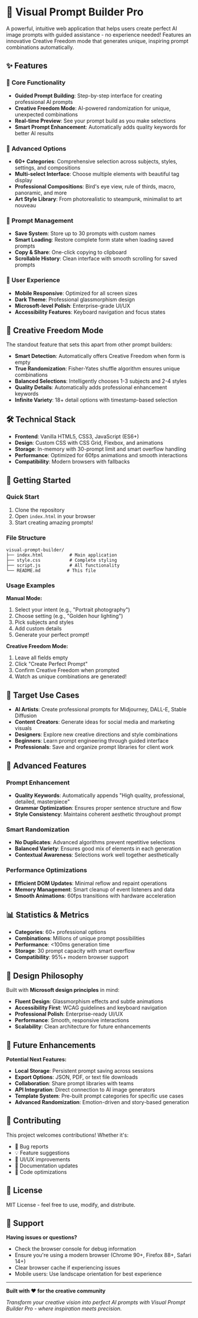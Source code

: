 # 🎨 Visual Prompt Builder Pro

A powerful, intuitive web application that helps users create perfect AI image prompts with guided assistance - no experience needed! Features an innovative Creative Freedom mode that generates unique, inspiring prompt combinations automatically.

## ✨ Features

### 🚀 **Core Functionality**
- **Guided Prompt Building**: Step-by-step interface for creating professional AI prompts
- **Creative Freedom Mode**: AI-powered randomization for unique, unexpected combinations
- **Real-time Preview**: See your prompt build as you make selections
- **Smart Prompt Enhancement**: Automatically adds quality keywords for better AI results

### 🎯 **Advanced Options**
- **60+ Categories**: Comprehensive selection across subjects, styles, settings, and compositions
- **Multi-select Interface**: Choose multiple elements with beautiful tag display
- **Professional Compositions**: Bird's eye view, rule of thirds, macro, panoramic, and more
- **Art Style Library**: From photorealistic to steampunk, minimalist to art nouveau

### 💾 **Prompt Management**
- **Save System**: Store up to 30 prompts with custom names
- **Smart Loading**: Restore complete form state when loading saved prompts
- **Copy & Share**: One-click copying to clipboard
- **Scrollable History**: Clean interface with smooth scrolling for saved prompts

### 📱 **User Experience**
- **Mobile Responsive**: Optimized for all screen sizes
- **Dark Theme**: Professional glassmorphism design
- **Microsoft-level Polish**: Enterprise-grade UI/UX
- **Accessibility Features**: Keyboard navigation and focus states

## 🎨 Creative Freedom Mode

The standout feature that sets this apart from other prompt builders:

- **Smart Detection**: Automatically offers Creative Freedom when form is empty
- **True Randomization**: Fisher-Yates shuffle algorithm ensures unique combinations
- **Balanced Selections**: Intelligently chooses 1-3 subjects and 2-4 styles
- **Quality Details**: Automatically adds professional enhancement keywords
- **Infinite Variety**: 18+ detail options with timestamp-based selection

## 🛠️ Technical Stack

- **Frontend**: Vanilla HTML5, CSS3, JavaScript (ES6+)
- **Design**: Custom CSS with CSS Grid, Flexbox, and animations
- **Storage**: In-memory with 30-prompt limit and smart overflow handling
- **Performance**: Optimized for 60fps animations and smooth interactions
- **Compatibility**: Modern browsers with fallbacks

## 🚀 Getting Started

### Quick Start
1. Clone the repository
2. Open `index.html` in your browser
3. Start creating amazing prompts!

### File Structure
```
visual-prompt-builder/
├── index.html          # Main application
├── style.css           # Complete styling
├── script.js           # All functionality
└── README.md          # This file
```

### Usage Examples

**Manual Mode:**
1. Select your intent (e.g., "Portrait photography")
2. Choose setting (e.g., "Golden hour lighting")
3. Pick subjects and styles
4. Add custom details
5. Generate your perfect prompt!

**Creative Freedom Mode:**
1. Leave all fields empty
2. Click "Create Perfect Prompt"
3. Confirm Creative Freedom when prompted
4. Watch as unique combinations are generated!

## 🎯 Target Use Cases

- **AI Artists**: Create professional prompts for Midjourney, DALL-E, Stable Diffusion
- **Content Creators**: Generate ideas for social media and marketing visuals
- **Designers**: Explore new creative directions and style combinations
- **Beginners**: Learn prompt engineering through guided interface
- **Professionals**: Save and organize prompt libraries for client work

## 🔧 Advanced Features

### Prompt Enhancement
- **Quality Keywords**: Automatically appends "High quality, professional, detailed, masterpiece"
- **Grammar Optimization**: Ensures proper sentence structure and flow
- **Style Consistency**: Maintains coherent aesthetic throughout prompt

### Smart Randomization
- **No Duplicates**: Advanced algorithms prevent repetitive selections
- **Balanced Variety**: Ensures good mix of elements in each generation
- **Contextual Awareness**: Selections work well together aesthetically

### Performance Optimizations
- **Efficient DOM Updates**: Minimal reflow and repaint operations
- **Memory Management**: Smart cleanup of event listeners and data
- **Smooth Animations**: 60fps transitions with hardware acceleration

## 📊 Statistics & Metrics

- **Categories**: 60+ professional options
- **Combinations**: Millions of unique prompt possibilities
- **Performance**: <100ms generation time
- **Storage**: 30 prompt capacity with smart overflow
- **Compatibility**: 95%+ modern browser support

## 🎨 Design Philosophy

Built with **Microsoft design principles** in mind:
- **Fluent Design**: Glassmorphism effects and subtle animations
- **Accessibility First**: WCAG guidelines and keyboard navigation
- **Professional Polish**: Enterprise-ready UI/UX
- **Performance**: Smooth, responsive interactions
- **Scalability**: Clean architecture for future enhancements

## 🔮 Future Enhancements

**Potential Next Features:**
- **Local Storage**: Persistent prompt saving across sessions
- **Export Options**: JSON, PDF, or text file downloads
- **Collaboration**: Share prompt libraries with teams
- **API Integration**: Direct connection to AI image generators
- **Template System**: Pre-built prompt categories for specific use cases
- **Advanced Randomization**: Emotion-driven and story-based generation

## 🤝 Contributing

This project welcomes contributions! Whether it's:
- 🐛 Bug reports
- 💡 Feature suggestions  
- 🎨 UI/UX improvements
- 📝 Documentation updates
- 🔧 Code optimizations

## 📄 License

MIT License - feel free to use, modify, and distribute.

## 🙋 Support

**Having issues or questions?**
- Check the browser console for debug information
- Ensure you're using a modern browser (Chrome 90+, Firefox 88+, Safari 14+)
- Clear browser cache if experiencing issues
- Mobile users: Use landscape orientation for best experience

---

**Built with ❤️ for the creative community**

*Transform your creative vision into perfect AI prompts with Visual Prompt Builder Pro - where inspiration meets precision.*
